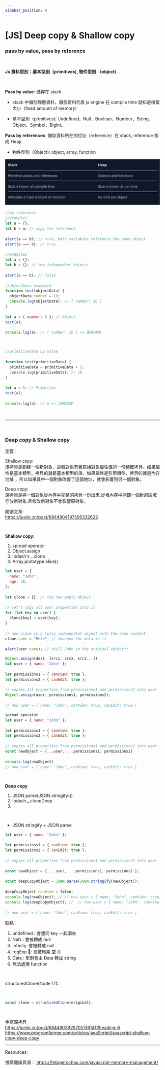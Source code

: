 ```yaml
---
sidebar_position: 9
---
```


# [JS] Deep copy & Shallow copy

### pass by value, pass by reference

&nbsp;

**Js 資料型別：基本型別（primitives), 物件型別 （object)**

&nbsp;

**Pass by value**: 儲存在 stack

- stack 中儲存靜態資料，靜態資料代表 js engine 在 compile time 就知道檔案大小（fixed amount of memory)

* 基本型別（primitives): Undefined、Null、Boolean、Number、String、Object、Symbol、BigInt。

**Pass by references**: 儲存資料所在的位址（reference）在 stack, reference 指向 Heap

- 物件型別（Object): object, array, function

![memory](./Img/memory.png)

```js
//by reference
//example1
let a = {};
let b = a; // copy the reference

alert(a == b); // true, both variables reference the same object
alert(a === b); // true

//example2
let a = {};
let b = {}; // two independent objects

alert(a == b); // false

//objectData example3
function test(objectData) {
  objectData.number = 10;
  console.log(objectData); // { number: 10 }
}

let a = { number: 5 }; // Object
test(a);

console.log(a); // { number: 10 } => 跟著改變
```

&nbsp;

```js
//primitiveData by value

function test(primitiveData) {
  primitiveData = primitiveData + 5;
  console.log(primitiveData); // 10
}

let a = 5; // Primitive
test(a);

console.log(a); // 5 => 沒被改變
```

&nbsp;

---

&nbsp;

### Deep copy & Shallow copy

定義：

Shallow copy:  
淺拷貝是創建一個新對象，這個對象有著原始對象屬性值的一份精確拷貝。如果屬性是基本類型，拷貝的就是基本類型的值，如果屬性是引用類型，拷貝的就是內存地址 ，所以如果其中一個對象改變了這個地址，就會影響到另一個對象。

Deep copy:  
深拷貝是將一個對象從內存中完整的拷貝一份出來,從堆內存中開闢一個新的區域存放新對象,且修改新對象不會影響原對象。

閱讀文章:  
https://juejin.cn/post/6844904197595332622

&nbsp;

**Shallow copy:**

1. spread operator
2. Object.assign
3. lodash's \_.clone
4. Array.prototype.slice()

```js
let user = {
  name: "John",
  age: 30,
};

let clone = {}; // the new empty object

// let's copy all user properties into it
for (let key in user) {
  clone[key] = user[key];
}

// now clone is a fully independent object with the same content
clone.name = "Pete"; // changed the data in it

alert(user.name); // still John in the original object**
```

```js
Object.assign(dest, [src1, src2, src3...])
let user = { name: "John" };

let permissions1 = { canView: true };
let permissions2 = { canEdit: true };

// copies all properties from permissions1 and permissions2 into user
Object.assign(user, permissions1, permissions2);

// now user = { name: "John", canView: true, canEdit: true }
```

```js
spread operator
let user = { name: "John" };

let permissions1 = { canView: true };
let permissions2 = { canEdit: true };

// copies all properties from permissions1 and permissions2 into user
const newObject = {...user, ...permissions1, permissions2}

console.log(newObject)
// now user = { name: "John", canView: true, canEdit: true }

```

&nbsp;

**Deep copy**

1. JSON.parse(JSON.stringify())
2. lodash \_.cloneDeep
3.

&nbsp;

- JSON stringify + JSON parse

```js
let user = { name: "John" };

let permissions1 = { canView: true };
let permissions2 = { canEdit: true };

// copies all properties from permissions1 and permissions2 into user

const newObject = { ...user, ...permissions1, permissions2 };

const deepCopyObject = JSON.parse(JSON.stringify(newObject));

deepCopyObject.canView = false;
console.log(newObject); // // now user = { name: "John", canView: true, canEdit: true }
console.log(deepCopyObject); //  // now user = { name: "John", canView: false, canEdit: true }

// now user = { name: "John", canView: true, canEdit: true }
```

缺點：

1. undefined : 會連同 key 一起消失
2. NaN : 會被轉成 null
3. Infinity :會被轉成 null
4. regExp : 會被轉乘 空 {}
5. Date : 型別會由 Data 轉成 string
6. 無法處理 function

&nbsp;

structuredClone(Node 17):

&nbsp;

```js
const clone = structuredClone(original);
```

&nbsp;

手寫深拷貝  
https://juejin.cn/post/6844903929705136141#heading-6
https://www.programfarmer.com/articles/javaScript/javascript-shallow-copy-deep-copy

---

Resources:

推薦閱讀資源： https://felixgerschau.com/javascript-memory-management/
